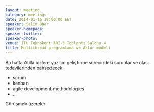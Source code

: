 ```yaml
---
layout: meeting
category: meetings
date: 2014-01-16 19:00:00 EET
speaker: Selim Öber
speaker-homepage:
speaker-twitter:
speaker-photo:
venue: ITÜ Teknokent ARI-3 Toplantı Salonu 4
title: Multithread programlama ve Aktor modeli
---
```


Bu hafta Atilla bizlere yazılım geliştirme sürecindeki sorunlar ve olası tedavilerinden bahsedecek.

* scrum
* kanban
* agile development methodologies
* ...

Görüşmek üzereler

